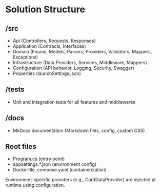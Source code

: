 # Solution Structure

## /src
- Api (Controllers, Requests, Responses)
- Application (Contracts, Interfaces)
- Domain (Enums, Models, Parsers, Providers, Validators, Mappers, Exceptions)
- Infrastructure (Data Providers, Services, Middleware, Mappers)
- Configuration (API behavior, Logging, Security, Swagger)
- Properties (launchSettings.json)

## /tests
- Unit and integration tests for all features and middlewares

## /docs
- MkDocs documentation (Markdown files, config, custom CSS)

## Root files
- Program.cs (entry point)
- appsettings.*.json (environment config)
- Dockerfile, compose.yaml (containerization)

Environment-specific providers (e.g., CardDataProvider) are injected at runtime using configuration.

